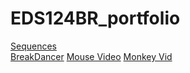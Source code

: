 # EDS124BR_portfolio
[Sequences](https://youtu.be/SPyoHpctx2M)  
[BreakDancer](https://youtu.be/maGcHYtbbLs)
[Mouse Video](https://youtu.be/KTn7LUUg6e4)
[Monkey Vid](https://youtu.be/bcFEnAGZx5Y)
